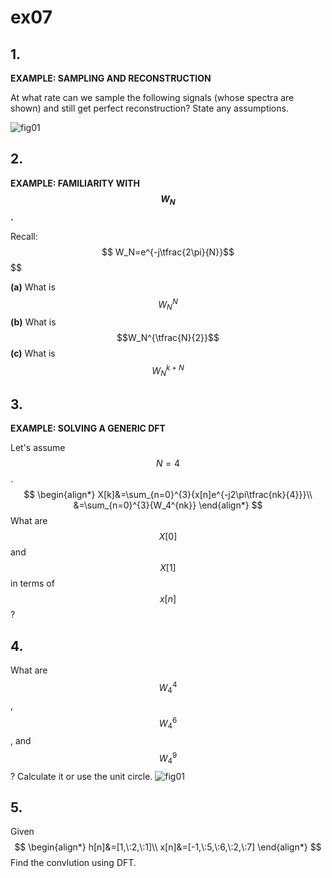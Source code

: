 # ex07

## 1.
__EXAMPLE: SAMPLING AND RECONSTRUCTION__

At what rate can we sample the following signals (whose spectra are shown) and still get perfect reconstruction? State any assumptions.

![fig01](ex07/ex07-fig01.png)


## 2.
__EXAMPLE: FAMILIARITY WITH $$W_N$$.__

Recall:
$$
W_N=e^{-j\tfrac{2\pi}{N}}$$
$$

**(a)** What is $$W_N^{N}$$
**(b)** What is $$W_N^{\tfrac{N}{2}}$$
**(c)** What is $$W_N^{k+N}$$


## 3.
__EXAMPLE: SOLVING A GENERIC DFT__

Let's assume $$N=4$$.
$$
\begin{align*}
X[k]&=\sum_{n=0}^{3}{x[n]e^{-j2\pi\tfrac{nk}{4}}}\\
&=\sum_{n=0}^{3}{W_4^{nk}}
\end{align*}
$$
What are $$X[0]$$ and $$X[1]$$ in terms of $$x[n]$$?


## 4.
What are $$W_4^4$$, $$W_4^6$$, and $$W_4^9$$? 
Calculate it or use the unit circle.
![fig01](ex07/ex07-fig01.png)


## 5.
Given
$$
\begin{align*}
h[n]&=[1,\:2,\:1]\\
x[n]&=[-1,\:5,\:6,\:2,\:7]
\end{align*}
$$
Find the convlution using DFT.